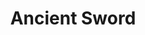 ---
templateKey: blog-post
featuredpost: false
featuredimage: /assets/Ancient_Sword.png
title: Ancient Sword
description: Artifacts
testfield: 218
---